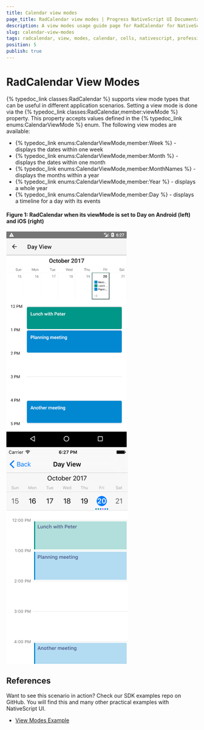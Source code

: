 ```yaml
---
title: Calendar view modes
page_title: RadCalendar view modes | Progress NativeScript UI Documentation
description: A view modes usage guide page for RadCalendar for NativeScript.
slug: calendar-view-modes
tags: radcalendar, view, modes, calendar, cells, nativescript, professional, ui
position: 5
publish: true
---
```


# RadCalendar View Modes
{% typedoc_link classes:RadCalendar %} supports view mode types that can be useful in different application scenarios. Setting a view mode is done via the {% typedoc_link classes:RadCalendar,member:viewMode %} property. This property accepts values defined in the {% typedoc_link enums:CalendarViewMode %} enum. The following view modes are available:

- {% typedoc_link enums:CalendarViewMode,member:Week %} - displays the dates within one week
- {% typedoc_link enums:CalendarViewMode,member:Month %} - displays the dates within one month
- {% typedoc_link enums:CalendarViewMode,member:MonthNames %} - displays the months within a year
- {% typedoc_link enums:CalendarViewMode,member:Year %} - displays a whole year
- {% typedoc_link enums:CalendarViewMode,member:Day %} - displays a timeline for a day with its events

#### Figure 1: RadCalendar when its viewMode is set to Day on Android (left) and iOS (right)

![NativeScriptUI-Calendar-ViewMode-Day-Android](../../img/ns_ui/calendar-viewmode-day-android.png "Day ViewMode of RadCalendar in Android") ![NativeScriptUI-Calendar-ViewMode-Day-iOS](../../img/ns_ui/calendar-viewmode-day-ios.png "Day ViewMode of RadCalendar in iOS")

## References
Want to see this scenario in action?
Check our SDK examples repo on GitHub. You will find this and many other practical examples with NativeScript UI.

* [View Modes Example](https://github.com/telerik/nativescript-ui-samples/tree/master/calendar/app/calendar/view-modes)
